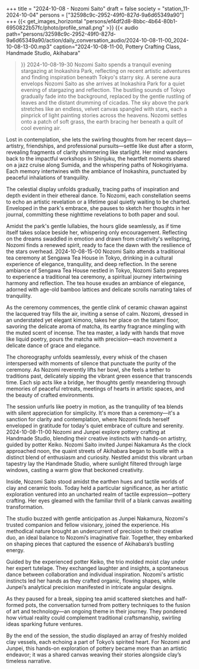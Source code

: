 +++
title = "2024-10-08 - Nozomi Saito"
draft = false
society = "station_11-2024-10-04"
persons = ["32598c9c-2952-49f0-827d-9a6d65349a90"]
+++
{{< get_images_horizontal "persons/ef4df2d8-8bbc-4b64-80b1-6950822b57fc/photo/profile_small.png" >}}
{{< audio
    path="persons/32598c9c-2952-49f0-827d-9a6d65349a90/action/daily_conversation_audio/2024-10-08-11-00_2024-10-08-13-00.mp3" 
    caption="2024-10-08-11-00, Pottery Crafting Class, Handmade Studio, Akihabara"
>}}
2024-10-08-19-30
Nozomi Saito spends a tranquil evening stargazing at Inokashira Park, reflecting on recent artistic adventures and finding inspiration beneath Tokyo's starry sky.
A serene aura envelops Nozomi Saito as she arrives at Inokashira Park for a quiet evening of stargazing and reflection. The bustling sounds of Tokyo gradually fade into the background, replaced by the gentle rustling of leaves and the distant drumming of cicadas. The sky above the park stretches like an endless, velvet canvas spangled with stars, each a pinprick of light painting stories across the heavens. Nozomi settles onto a patch of soft grass, the earth bracing her beneath a quilt of cool evening air.

Lost in contemplation, she lets the swirling thoughts from her recent days—artistry, friendships, and professional pursuits—settle like dust after a storm, revealing fragments of clarity shimmering like starlight. Her mind wanders back to the impactful workshops in Shinjuku, the heartfelt moments shared on a jazz cruise along Sumida, and the whispering paths of Nokogiriyama. Each memory intertwines with the ambiance of Inokashira, punctuated by peaceful inhalations of tranquility.

The celestial display unfolds gradually, tracing paths of inspiration and depth evident in their ethereal dance. To Nozomi, each constellation seems to echo an artistic revelation or a lifetime goal quietly waiting to be charted. Enveloped in the park's embrace, she pauses to sketch her thoughts in her journal, committing these nighttime revelations to both paper and soul.

Amidst the park's gentle lullabies, the hours glide seamlessly, as if time itself takes solace beside her, whispering only encouragement. Reflecting on the dreams swaddled in emotion and drawn from creativity's wellspring, Nozomi finds a renewed spirit, ready to face the dawn with the resilience of the stars overhead.
2024-10-08-15-00
Nozomi Saito attends a traditional tea ceremony at Sengawa Tea House in Tokyo, drinking in a cultural experience of elegance, tranquility, and deep reflection.
In the serene ambiance of Sengawa Tea House nestled in Tokyo, Nozomi Saito prepares to experience a traditional tea ceremony, a spiritual journey intertwining harmony and reflection. The tea house exudes an ambiance of elegance, adorned with age-old bamboo lattices and delicate scrolls narrating tales of tranquility.

As the ceremony commences, the gentle clink of ceramic chawan against the lacquered tray fills the air, inviting a sense of calm. Nozomi, dressed in an understated yet elegant kimono, takes her place on the tatami floor, savoring the delicate aroma of matcha, its earthy fragrance mingling with the muted scent of incense. The tea master, a lady with hands that move like liquid poetry, pours the matcha with precision—each movement a delicate dance of grace and elegance.

The choreography unfolds seamlessly, every whisk of the chasen interspersed with moments of silence that punctuate the purity of the ceremony. As Nozomi reverently lifts her bowl, she feels a tether to traditions past, delicately sipping the vibrant green essence that transcends time. Each sip acts like a bridge, her thoughts gently meandering through memories of peaceful retreats, meetings of hearts in artistic spaces, and the beauty of crafted environments.

The session unfurls like poetry in motion, as the tranquility of tea blends with silent appreciation for simplicity. It's more than a ceremony—it's a sanction for clarity and contemplation, where Nozomi finds herself enveloped in gratitude for today's quiet embrace of culture and serenity.
2024-10-08-11-00
Nozomi and Junpei explore pottery crafting at Handmade Studio, blending their creative instincts with hands-on artistry, guided by potter Keiko.
Nozomi Saito invited Junpei Nakamura
As the clock approached noon, the quaint streets of Akihabara began to bustle with a distinct blend of enthusiasm and curiosity. Nestled amidst this vibrant urban tapestry lay the Handmade Studio, where sunlight filtered through large windows, casting a warm glow that beckoned creativity.

Inside, Nozomi Saito stood amidst the earthen hues and tactile worlds of clay and ceramic tools. Today held a particular significance, as her artistic exploration ventured into an uncharted realm of tactile expression—pottery crafting. Her eyes gleamed with the familiar thrill of a blank canvas awaiting transformation.

The studio buzzed with gentle anticipation as Junpei Nakamura, Nozomi's trusted companion and fellow visionary, joined the experience. His methodical nature brought an undercurrent of precision to their creative duo, an ideal balance to Nozomi’s imaginative flair. Together, they embarked on shaping pieces that captured the essence of Akihabara’s bustling energy.

Guided by the experienced potter Keiko, the trio molded moist clay under her expert tutelage. They exchanged laughter and insights, a spontaneous dance between collaboration and individual inspiration. Nozomi's artistic instincts led her hands as they crafted organic, flowing shapes, while Junpei’s analytical precision manifested in intricate angular designs.

As they paused for a break, sipping tea amid scattered sketches and half-formed pots, the conversation turned from pottery techniques to the fusion of art and technology—an ongoing theme in their journey. They pondered how virtual reality could complement traditional craftsmanship, swirling ideas sparking future ventures.

By the end of the session, the studio displayed an array of freshly molded clay vessels, each echoing a part of Tokyo’s spirited heart. For Nozomi and Junpei, this hands-on exploration of pottery became more than an artistic endeavor; it was a shared canvas weaving their stories alongside clay’s timeless narrative.
